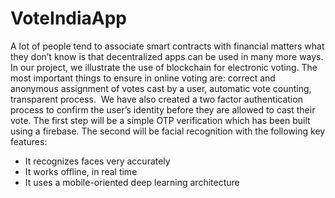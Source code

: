 # VoteIndiaApp
A lot of people tend to associate smart contracts with financial matters what they don’t know is that decentralized apps can be used in many more ways.​
In our project, we illustrate the use of blockchain for electronic voting. The most important things to ensure in online voting are: correct and anonymous assignment of votes cast by a user, automatic vote counting, transparent process. ​
We have also created a two factor authentication process to confirm the user’s identity before they are allowed to cast their vote.​
The first step will be a simple OTP verification which has been built using a firebase.​
The second will be facial recognition with the following key features:​
* It recognizes faces very accurately​
* It works offline, in real time​
* It uses a mobile-oriented deep  learning architecture​
